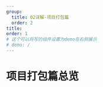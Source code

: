 ```yaml
---
group:
  title: 02详解-项目打包篇
  order: 2
title: 
order: 1
# 这个可以将写的组件设置为demo在右侧展示
# demo: /
---
```


# 项目打包篇总览



